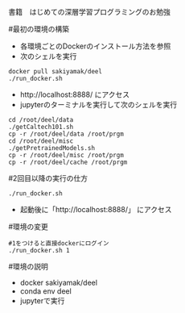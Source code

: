 書籍　はじめての深層学習プログラミングのお勉強


#最初の環境の構築
* 各環境ごとのDockerのインストール方法を参照
* 次のシェルを実行
```
docker pull sakiyamak/deel
./run_docker.sh
```
* http://localhost:8888/ にアクセス
* jupyterのターミナルを実行して次のシェルを実行
```
cd /root/deel/data
./getCaltech101.sh
cp -r /root/deel/data /root/prgm
cd /root/deel/misc
./getPretrainedModels.sh
cp -r /root/deel/misc /root/prgm
cp -r /root/deel/cache /root/prgm
```

#2回目以降の実行の仕方
```
./run_docker.sh
```
* 起動後に「http://localhost:8888/」 にアクセス


#環境の変更
```
#1をつけると直接dockerにログイン
./run_docker.sh 1
```

#環境の説明
* docker sakiyamak/deel
* conda env deel
* jupyterで実行